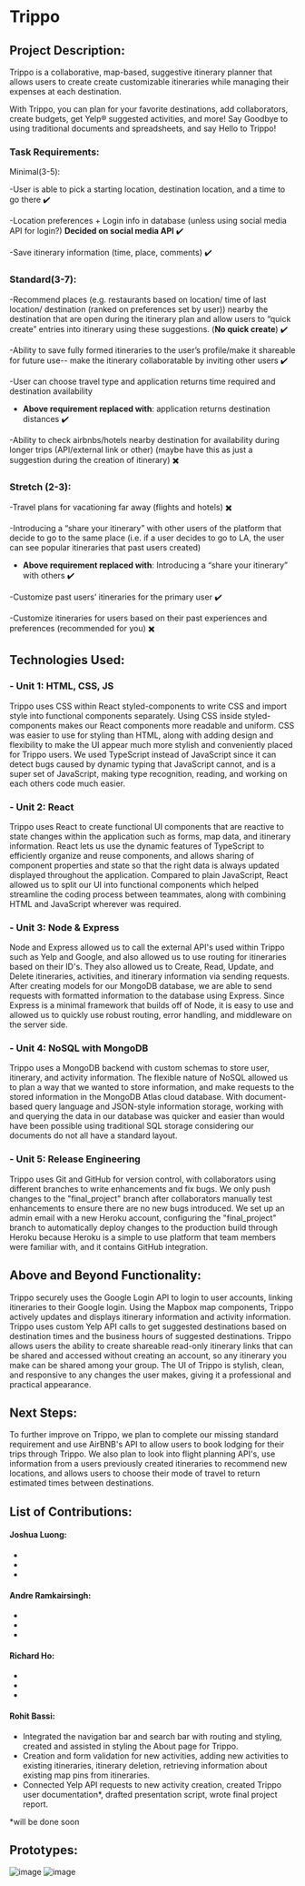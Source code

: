 # Trippo
## Project Description:

Trippo is a collaborative, map-based, suggestive itinerary planner that allows users to create create customizable itineraries while managing their expenses at each destination.

With Trippo, you can plan for your favorite destinations, add collaborators, create budgets, get Yelp® suggested activities, and more!
Say Goodbye to using traditional documents and spreadsheets, and say Hello to Trippo!

### Task Requirements:
Minimal(3-5):

-User is able to pick a starting location, destination location, and a time to go there :heavy_check_mark:

-Location preferences + Login info in database (unless using social media API for login?)
**Decided on social media API**
:heavy_check_mark:

-Save itinerary information (time, place, comments) :heavy_check_mark:


### Standard(3-7):

-Recommend places (e.g. restaurants based on location/ time of last location/ destination (ranked on preferences set by user)) nearby the destination that are open during the itinerary plan and allow users to “quick create” entries into itinerary using these suggestions. 
(**No quick create**) :heavy_check_mark:


-Ability to save fully formed itineraries to the user’s profile/make it shareable for future use-- make the itinerary collaboratable by inviting other users :heavy_check_mark: 

-User can choose travel type and application returns time required and destination availability 

- **Above requirement replaced with**: application returns destination distances
:heavy_check_mark:

-Ability to check airbnbs/hotels nearby destination for availability during longer trips (API/external link or other) (maybe have this as just a suggestion during the creation of itinerary) 
:heavy_multiplication_x:

### Stretch (2-3):

-Travel plans for vacationing far away (flights and hotels) :heavy_multiplication_x:


-Introducing a “share your itinerary” with other users of the platform that decide to go to the same place (i.e. if a user decides to go to LA, the user can see popular itineraries that past users created)

- **Above requirement replaced with**: Introducing a “share your itinerary” with others
:heavy_check_mark:



-Customize past users’ itineraries for the primary user
:heavy_check_mark:


-Customize itineraries for users based on their past experiences and preferences (recommended for you) :heavy_multiplication_x:




## Technologies Used: 

### - Unit 1: HTML, CSS, JS

Trippo uses CSS within React styled-components to write CSS and import style into functional components separately. Using CSS inside styled-components makes our React components more readable and uniform. CSS was easier to use for styling than HTML, along with adding design and flexibility to make the UI appear much more stylish and conveniently placed for Trippo users. We used TypeScript instead of JavaScript since it can detect bugs caused by dynamic typing that JavaScript cannot, and is a super set of JavaScript, making type recognition, reading, and working on each others code much easier.

### - Unit 2: React

Trippo uses React to create functional UI components that are reactive to state changes within the application such as forms, map data, and itinerary information. React lets us use the dynamic features of TypeScript to efficiently organize and reuse components, and allows sharing of component properties and state so that the right data is always updated displayed throughout the application. Compared to plain JavaScript, React allowed us to split our UI into functional components which helped streamline the coding process between teammates, along with combining HTML and JavaScript wherever was required.

### - Unit 3: Node & Express

Node and Express allowed us to call the external API's used within Trippo such as Yelp and Google, and also allowed us to use routing for itineraries based on their ID's. They also allowed us to Create, Read, Update, and Delete itineraries, activities, and itinerary information via sending requests. After creating models for our MongoDB database, we are able to send requests with formatted information to the database using Express. Since Express is a minimal framework that builds off of Node, it is easy to use and allowed us to quickly use robust routing, error handling, and middleware on the server side.

### - Unit 4: NoSQL with MongoDB

Trippo uses a MongoDB backend with custom schemas to store user, itinerary, and activity information. The flexible nature of NoSQL allowed us to plan a way that we wanted to store information, and make requests to the stored information in the MongoDB Atlas cloud database. With document-based query language and JSON-style information storage, working with and querying the data in our database was quicker and easier than would have been possible using traditional SQL storage considering our documents do not all have a standard layout.

### - Unit 5: Release Engineering

Trippo uses Git and GitHub for version control, with collaborators using different branches to write enhancements and fix bugs. We only push changes to the "final_project" branch after collaborators manually test enhancements to ensure there are no new bugs introduced. We set up an admin email with a new Heroku account, configuring the "final_project" branch to automatically deploy changes to the production build through Heroku because Heroku is a simple to use platform that team members were familiar with, and it contains GitHub integration. 


## Above and Beyond Functionality:

Trippo securely uses the Google Login API to login to user accounts, linking itineraries to their Google login. Using the Mapbox map components, Trippo actively updates and displays itinerary information and activity information. Trippo uses custom Yelp API calls to get suggested destinations based on destination times and the business hours of suggested destinations. Trippo allows users the ability to create shareable read-only itinerary links that can be shared and accessed without creating an account, so any itinerary you make can be shared among your group. The UI of Trippo is stylish, clean, and responsive to any changes the user makes, giving it a professional and practical appearance.

## Next Steps:

To further improve on Trippo, we plan to complete our missing standard requirement and use AirBNB's API to allow users to book lodging for their trips through Trippo. We also plan to look into flight planning API's, use information from a users previously created itineraries to recommend new locations, and allows users to choose their mode of travel to return estimated times between destinations.

## List of Contributions:

#### Joshua Luong:

- 
- 
- 

#### Andre Ramkairsingh:

- 
- 
- 

#### Richard Ho:

- 
- 
- 

#### Rohit Bassi:

- Integrated the navigation bar and search bar with routing and styling, created and assisted in styling the About page for Trippo.
- Creation and form validation for new activities, adding new activities to existing itineraries, itinerary deletion, retrieving information about existing map pins from itineraries.
- Connected Yelp API requests to new activity creation, created Trippo user documentation*, drafted presentation script, wrote final project report.

*will be done soon

## Prototypes: 
![image](https://user-images.githubusercontent.com/45836234/119914722-b2ce1200-bf15-11eb-976d-943d2b00ca87.png)
![image](https://user-images.githubusercontent.com/45836234/119914746-c8433c00-bf15-11eb-9cfc-3f1f57b5c5a6.png)